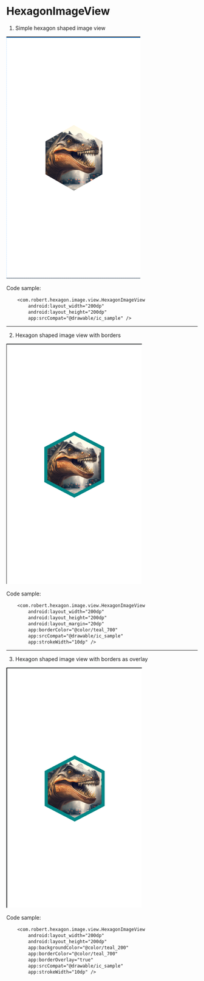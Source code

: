 # HexagonImageView


1) Simple hexagon shaped image view

![Simple hexagon shaped image view](https://raw.githubusercontent.com/RobertTadevosyan/HexagonImageView/master/one.png)

Code sample:
```
    <com.robert.hexagon.image.view.HexagonImageView
        android:layout_width="200dp"
        android:layout_height="200dp"
        app:srcCompat="@drawable/ic_sample" />
```


------------------------------------------------------------------------------------------------------------------------------------


2) Hexagon shaped image view with borders

![Hexagon shaped image view with borders](https://raw.githubusercontent.com/RobertTadevosyan/HexagonImageView/master/two.png)

Code sample:
```
    <com.robert.hexagon.image.view.HexagonImageView
        android:layout_width="200dp"
        android:layout_height="200dp"
        android:layout_margin="20dp"
        app:borderColor="@color/teal_700"
        app:srcCompat="@drawable/ic_sample"
        app:strokeWidth="10dp" />
```




------------------------------------------------------------------------------------------------------------------------------------


3) Hexagon shaped image view with borders as overlay

![Hexagon shaped image view with borders as overlay](https://raw.githubusercontent.com/RobertTadevosyan/HexagonImageView/master/three.png)

Code sample:
```
    <com.robert.hexagon.image.view.HexagonImageView
        android:layout_width="200dp"
        android:layout_height="200dp"
        app:backgroundColor="@color/teal_200"
        app:borderColor="@color/teal_700"
        app:borderOverlay="true"
        app:srcCompat="@drawable/ic_sample"
        app:strokeWidth="10dp" />
```


